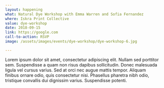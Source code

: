 ```yaml
---
layout: happening
what: Natural Dye Workshop with Emma Warren and Sofia Fernandez
where: Iskra Print Collective
value: dye-workshop
date: 2018-09-15
link: https://google.com
call-to-action: RSVP
image: /assets/images/events/dye-workshop/dye-workshop-6.jpg

---
```


Lorem ipsum dolor sit amet, consectetur adipiscing elit. Nullam sed porttitor sem. Suspendisse a quam non risus dapibus sollicitudin. Donec malesuada ligula vel cursus varius. Sed at orci nec augue mattis tempor. Aliquam finibus ornare odio, quis consectetur nisi. Phasellus pharetra nibh odio, tristique convallis dui dignissim varius. Suspendisse potenti.